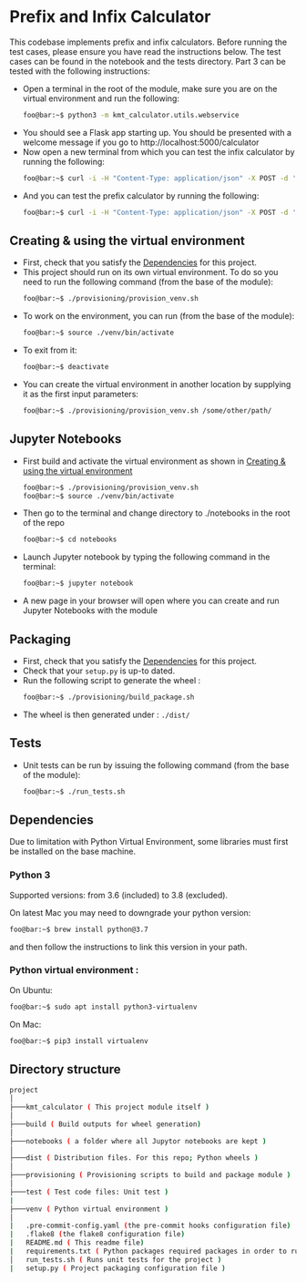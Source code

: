 # Prefix and Infix Calculator

This codebase implements prefix and infix calculators. Before running the test cases, please ensure you have read the instructions below. The test cases can be found in the notebook and the tests directory. Part 3 can be tested with the following instructions:

- Open a terminal in the root of the module, make sure you are on the virtual environment and run the following:
  ```bash
  foo@bar:~$ python3 -m kmt_calculator.utils.webservice
  ```
- You should see a Flask app starting up. You should be presented with a welcome message if you go to http://localhost:5000/calculator
- Now open a new terminal from which you can test the infix calculator by running the following:
  ```bash
  foo@bar:~$ curl -i -H "Content-Type: application/json" -X POST -d '{"expression": "( 1 + 2 )"}' http://localhost:5000//calculator/infix
  ```
- And you can test the prefix calculator by running the following:
  ```bash
  foo@bar:~$ curl -i -H "Content-Type: application/json" -X POST -d '{"expression": "+ * 1 2 3"}' http://localhost:5000//calculator/prefix
  ```

## Creating & using the virtual environment
- First, check that you satisfy the [Dependencies](#dependencies) for this project.
- This project should run on its own virtual environment. To do so you need to run the following command (from the base of the module):
  ```bash
  foo@bar:~$ ./provisioning/provision_venv.sh
  ```
- To work on the environment, you can run (from the base of the module):
  ```bash
  foo@bar:~$ source ./venv/bin/activate
  ```
- To exit from it:
  ```bash
  foo@bar:~$ deactivate
  ```
- You can create the virtual environment in another location by supplying it as the first input parameters:
  ```bash
  foo@bar:~$ ./provisioning/provision_venv.sh /some/other/path/
  ```

## Jupyter Notebooks
- First build and activate the virtual environment as shown in [Creating & using the virtual environment](#Creating-&-using-the-virtual-environment)
  ```bash
  foo@bar:~$ ./provisioning/provision_venv.sh
  foo@bar:~$ source ./venv/bin/activate
  ```
- Then go to the terminal and change directory to ./notebooks in the root of the repo
  ```bash
  foo@bar:~$ cd notebooks
  ```
- Launch Jupyter notebook by typing the following command in the terminal:
  ```bash
  foo@bar:~$ jupyter notebook
  ```
- A new page in your browser will open where you can create and run Jupyter Notebooks with the module


## Packaging
- First, check that you satisfy the [Dependencies](#dependencies) for this project.
- Check that your `setup.py` is up-to dated.
- Run the following script to generate the wheel :
  ```bash
  foo@bar:~$ ./provisioning/build_package.sh
  ```
- The wheel is then generated under : `./dist/`

## Tests
- Unit tests can be run by issuing the following command (from the base of the module):
  ```bash
  foo@bar:~$ ./run_tests.sh
  ```

## Dependencies
Due to limitation with Python Virtual Environment, some libraries must first be installed on the
base machine.
### Python 3
Supported versions: from 3.6 (included) to 3.8 (excluded).

On latest Mac you may need to downgrade your python version:
```bash
foo@bar:~$ brew install python@3.7
  ```
  and then follow the instructions to link this version in your path.

### Python virtual environment :

On Ubuntu:
```bash
foo@bar:~$ sudo apt install python3-virtualenv
```
On Mac:
```bash
foo@bar:~$ pip3 install virtualenv
  ```


## Directory structure
```bash
project
│
├───kmt_calculator ( This project module itself )
│
├───build ( Build outputs for wheel generation)
│
├───notebooks ( a folder where all Jupytor notebooks are kept )
│
├───dist ( Distribution files. For this repo; Python wheels )
│
├───provisioning ( Provisioning scripts to build and package module )
│
├───test ( Test code files: Unit test )
|
├───venv ( Python virtual environment )
│
|   .pre-commit-config.yaml (the pre-commit hooks configuration file)
|   .flake8 (the flake8 configuration file)
|   README.md ( This readme file)
|   requirements.txt ( Python packages required packages in order to run this project )
│   run_tests.sh ( Runs unit tests for the project )
|   setup.py ( Project packaging configuration file )
```
